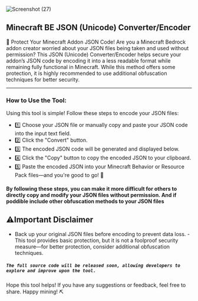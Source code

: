 
![Screenshot (27)](https://github.com/user-attachments/assets/1b41713e-dcc7-4738-ba61-fcb633bc56c8)

## **Minecraft BE JSON (Unicode) Converter/Encoder**

🔹 Protect Your Minecraft Addon JSON Code!
Are you a Minecraft Bedrock addon creator worried about your JSON files being taken and used without permission? This JSON (Unicode) Converter/Encoder helps secure your addon’s JSON code by encoding it into a less readable format while remaining fully functional in Minecraft. While this method offers some protection, it is highly recommended to use additional obfuscation techniques for better security.

---------------------------------------------------------------------------------------------------------------------------------------------------------------------------------------------------------------


### How to Use the Tool:
Using this tool is simple! Follow these steps to encode your JSON files:



- 1️⃣ Choose your JSON file or manually copy and paste your JSON code into the input text field.
- 2️⃣ Click the "Convert" button.
- 3️⃣ The encoded JSON code will be generated and displayed below.
- 4️⃣ Click the "Copy" button to copy the encoded JSON to your clipboard.
- 5️⃣ Paste the encoded JSON into your Minecraft Behavior or Resource Pack files—and you're good to go! 🚀



#### By following these steps, you can make it more difficult for others to directly copy and modify your JSON files without permission. And if poddible include other obfuscation methods to your JSON files 

## ⚠️Important Disclaimer
-  Back up your original JSON files before encoding to prevent data loss.
-This tool provides basic protection, but it is not a foolproof security measure—for better protection, consider additional obfuscation techniques.


##### `The full source code will be released soon, allowing developers to explore and improve upon the tool.`

Hope this tool helps! If you have any suggestions or feedback, feel free to share. Happy mining! ⛏️






